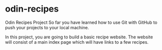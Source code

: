 # odin-recipes
Odin Recipes Project 
So far you have learned how to use Git with GitHub to push your projects to your local machine. 

In this project, you are going to build a basic recipe website. 
The website will consist of a main index page which will have links to a few recipes.